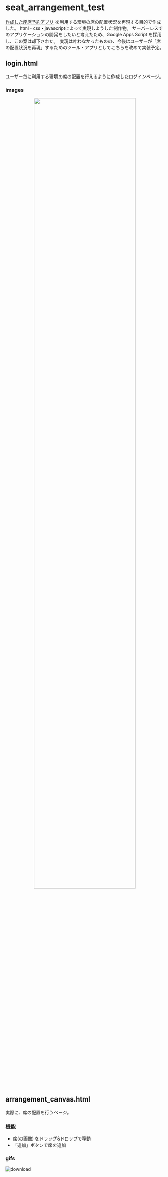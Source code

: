 # seat_arrangement_test
[作成した座席予約アプリ](https://github.com/Fuyuki006/Seat-Reservation) を利用する環境の席の配置状況を再現する目的で作成した。
html・css・javascriptによって実現しようした制作物。
サーバーレスでのアプリケーションの開発をしたいと考えたため、Google Apps Script を採用し、この案は却下された。
実現は叶わなかったものの、今後はユーザーが「席の配置状況を再現」するためのツール・アプリとしてこちらを改めて実装予定。

## login.html 
ユーザー毎に利用する環境の席の配置を行えるように作成したログインページ。

### images
<div>
  <p align="center">
    <img width="80%"src="https://github.com/Fuyuki006/seat_arrangement_test/assets/125243602/42d1286a-706d-4d18-a3ad-caa271de398b">
  </p>
</div>

## arrangement_canvas.html
実際に、席の配置を行うページ。

### 機能
- 席(の画像) をドラッグ&ドロップで移動
- 「追加」ボタンで席を追加

### gifs
![download](https://github.com/Fuyuki006/seat_arrangement_test/assets/125243602/45093189-3f26-46d1-a896-241096b53e8e)
